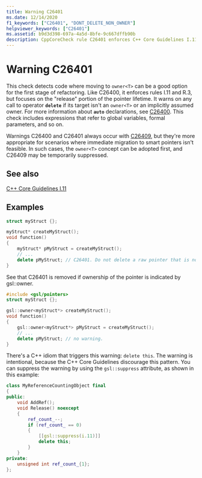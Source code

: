 ```yaml
---
title: Warning C26401
ms.date: 12/14/2020
f1_keywords: ["C26401", "DONT_DELETE_NON_OWNER"]
helpviewer_keywords: ["C26401"]
ms.assetid: b9d3d398-697a-4a5d-8bfe-9c667dffb90b
description: CppCoreCheck rule C26401 enforces C++ Core Guidelines I.11
---
```

# Warning C26401

This check detects code where moving to `owner<T>` can be a good option for the first stage of refactoring. Like C26400, it enforces rules I.11 and R.3, but focuses on the "release" portion of the pointer lifetime. It warns on any call to operator **`delete`** if its target isn't an `owner<T>` or an implicitly assumed owner. For more information about **`auto`** declarations, see [C26400](c26400.md). This check includes expressions that refer to global variables, formal parameters, and so on.

Warnings C26400 and C26401 always occur with [C26409](c26409.md), but they're more appropriate for scenarios where immediate migration to smart pointers isn't feasible. In such cases, the `owner<T>` concept can be adopted first, and C26409 may be temporarily suppressed.

## See also

[C++ Core Guidelines I.11](https://github.com/isocpp/CppCoreGuidelines/blob/master/CppCoreGuidelines.md#i11-never-transfer-ownership-by-a-raw-pointer-t-or-reference-t)

## Examples

```cpp
struct myStruct {};

myStruct* createMyStruct();
void function()
{
    myStruct* pMyStruct = createMyStruct();
    // ...
    delete pMyStruct; // C26401. Do not delete a raw pointer that is not an owner<T>
}
```

See that C26401 is removed if ownership of the pointer is indicated by gsl::owner.

```cpp
#include <gsl/pointers>
struct myStruct {};

gsl::owner<myStruct*> createMyStruct();
void function()
{
    gsl::owner<myStruct*> pMyStruct = createMyStruct();
    // ...
    delete pMyStruct; // no warning.
}
```

There's a C++ idiom that triggers this warning: `delete this`. The warning is intentional, because the C++ Core Guidelines discourage this pattern. You can suppress the warning by using the `gsl::suppress` attribute, as shown in this example:

```cpp
class MyReferenceCountingObject final
{
public:
    void AddRef();
    void Release() noexcept
    {
        ref_count_--;
        if (ref_count_ == 0)
        {
            [[gsl::suppress(i.11)]]
            delete this; 
        }
    }
private:
    unsigned int ref_count_{1};
};
```
